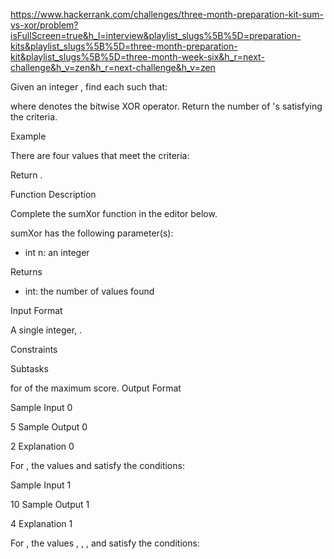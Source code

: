 https://www.hackerrank.com/challenges/three-month-preparation-kit-sum-vs-xor/problem?isFullScreen=true&h_l=interview&playlist_slugs%5B%5D=preparation-kits&playlist_slugs%5B%5D=three-month-preparation-kit&playlist_slugs%5B%5D=three-month-week-six&h_r=next-challenge&h_v=zen&h_r=next-challenge&h_v=zen

Given an integer , find each such that:

where denotes the bitwise XOR operator. Return the number of 's satisfying the criteria.

Example

There are four values that meet the criteria:

Return .

Function Description

Complete the sumXor function in the editor below.

sumXor has the following parameter(s):

- int n: an integer

Returns

- int: the number of values found

Input Format

A single integer, .

Constraints

Subtasks

for of the maximum score.
Output Format

Sample Input 0

5
Sample Output 0

2
Explanation 0

For , the values and satisfy the conditions:

Sample Input 1

10
Sample Output 1

4
Explanation 1

For , the values , , , and satisfy the conditions:
